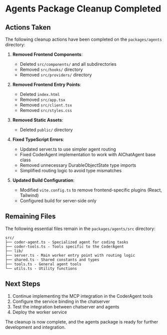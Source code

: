 # Agents Package Cleanup Completed

## Actions Taken

The following cleanup actions have been completed on the `packages/agents` directory:

1. **Removed Frontend Components**:
   - Deleted `src/components/` and all subdirectories
   - Removed `src/hooks/` directory
   - Removed `src/providers/` directory

2. **Removed Frontend Entry Points**:
   - Deleted `index.html`
   - Removed `src/app.tsx`
   - Removed `src/client.tsx`
   - Removed `src/styles.css`

3. **Removed Static Assets**:
   - Deleted `public/` directory

4. **Fixed TypeScript Errors**:
   - Updated server.ts to use simpler agent routing
   - Fixed CoderAgent implementation to work with AIChatAgent base class
   - Removed unnecessary DurableObjectState type imports
   - Simplified routing logic to avoid type mismatches

5. **Updated Build Configuration**:
   - Modified `vite.config.ts` to remove frontend-specific plugins (React, Tailwind)
   - Configured build for server-side only

## Remaining Files

The following essential files remain in the `packages/agents/src` directory:

```
src/
├── coder-agent.ts - Specialized agent for coding tasks
├── coder-tools.ts - Tools specific to the CoderAgent
├── lib/
├── server.ts - Main worker entry point with routing logic
├── shared.ts - Shared constants and types
├── tools.ts - General agent tools
└── utils.ts - Utility functions
```

## Next Steps

1. Continue implementing the MCP integration in the CoderAgent tools
2. Configure the service binding in the chatserver
3. Test the integration between chatserver and agents
4. Deploy the worker service

The cleanup is now complete, and the agents package is ready for further development and integration.